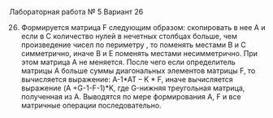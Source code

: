 Лабораторная работа № 5 Вариант 26

26.	Формируется матрица F следующим образом: скопировать в нее А и  если в С количество нулей в нечетных столбцах больше, чем произведение чисел по периметру , то поменять местами  В и С симметрично, иначе В и Е поменять местами несимметрично. При этом матрица А не меняется. После чего если определитель матрицы А больше суммы диагональных элементов матрицы F, то вычисляется выражение: A-1*AT – K * F, иначе вычисляется выражение (A +G-1-F-1)*K, где G-нижняя треугольная матрица, полученная из А. Выводятся по мере формирования А, F и все матричные операции последовательно.
